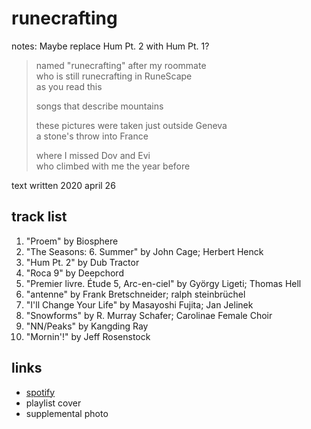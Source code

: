 # runecrafting

notes: Maybe replace Hum Pt. 2 with Hum Pt. 1?

> named "runecrafting" after my roommate  
> who is still runecrafting in RuneScape  
> as you read this
>
> songs that describe mountains
>
> these pictures were taken just outside Geneva  
> a stone's throw into France
>
> where I missed Dov and Evi  
> who climbed with me the year before

text written 2020 april 26

## track list

1. "Proem" by Biosphere
2. "The Seasons: 6. Summer" by John Cage; Herbert Henck
3. "Hum Pt. 2" by Dub Tractor
4. "Roca 9" by Deepchord
5. "Premier livre. Étude 5, Arc-en-ciel" by György Ligeti; Thomas Hell
6. "antenne" by Frank Bretschneider; ralph steinbrüchel
7. "I'll Change Your Life" by Masayoshi Fujita; Jan Jelinek
8. "Snowforms" by R. Murray Schafer; Carolinae Female Choir
9. "NN/Peaks" by Kangding Ray
10. "Mornin'!" by Jeff Rosenstock

## links

- [spotify](https://open.spotify.com/playlist/1aWffDQqY8hv4xlPhGa4dY)
- playlist cover
- supplemental photo

